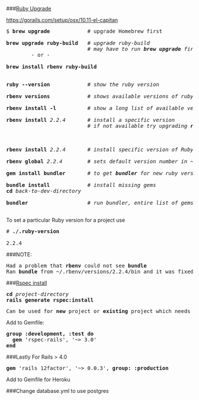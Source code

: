 ###[Ruby Upgrade](https://github.com/rbenv/rbenv/issues/285)

https://gorails.com/setup/osx/10.11-el-capitan
<pre>
$ <b>brew upgrade</b>            # upgrade Homebrew first

<b>brew upgrade ruby-build</b>   # <em>upgrade ruby-build</em>
                          # <em>may have to run <b>brew upgrade</b> first</em>
        - or -
        
<b>brew install rbenv ruby-build</b>

                          
<b>ruby --version</b>            # <em>show the ruby version</em>  

<b>rbenv versions</b>            # <em>shows available versions of ruby</em>  

<b>rbenv install -l</b>          # <em>show a long list of available version numbers</em>

<b>rbenv install</b> <em>2.2.4</em>       # <em>install a specific version</em>  
                          # <em>if not available try upgrading <b>ruby-build</b></em>  



<b>rbenv install</b> <em>2.2.4</em>       # <em>install specific version of Ruby 2.2.4</em>

<b>rbenv global</b> <em>2.2.4</em>        # <em>sets default version number in ~/.rbenv/version</em>

<b>gem install bundler</b>       # <em>to get <b>bundler</b> for new ruby version</em>

<b>bundle install</b>            # <em>install missing gems</em>
<b>cd</b> <em>back-to-dev-directory</em>

<b>bundler</b>                   # <em>run bundler, entire list of gems will appear</em>

</pre>

To set a particular Ruby version for a project use  
<pre>
# <b>./.ruby-version</b>

2.2.4
</pre>

###NOTE:
<pre>
Had a problem that <b>rbenv</b> could not see <b>bundle</b>  
Ran <b>bundle</b> from ~/.rbenv/versions/2.2.4/bin and it was fixed
</pre>

###[Rspec install](https://www.launchacademy.com/codecabulary/learn-test-driven-development/rspec/setting-up-rpec)
<pre>
<b>cd</b> <em>project-directory</em>  
<b>rails generate rspec:install</b>
</pre>
<pre>
Can be used for <b>new</b> project or <b>existing</b> project which needs rspec
</pre>
Add to Gemfile:
<pre>
<b>group :development, :test do</b>
  <b>gem</b> 'rspec-rails', '~> 3.0'
<b>end</b>
</pre>

###Lastly
For Rails > 4.0
<pre>
<b>gem</b> 'rails_12factor', '~> 0.0.3', <b>group: :production</b>
</pre>
Add to Gemfile for Heroku

###Change database.yml to use postgres
